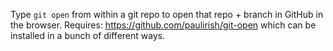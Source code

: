 Type  `git open` from within a git repo to open that repo + branch in GitHub in the browser.
Requires: https://github.com/paulirish/git-open which can be installed in a bunch of different ways.
